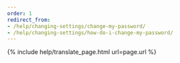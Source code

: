```yaml
---
order: 1
redirect_from:
- /help/changing-settings/change-my-password/
- /help/changing-settings/how-do-i-change-my-password/
---
```


{% include help/translate_page.html url=page.url %}
